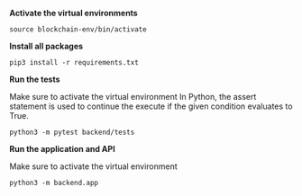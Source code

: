 **Activate the virtual environments**

````
source blockchain-env/bin/activate
````

**Install all packages**

````
pip3 install -r requirements.txt
````

**Run the tests**

Make sure to activate the virtual environment
In Python, the assert statement is used to continue the execute if the given condition evaluates to True.

````
python3 -m pytest backend/tests
````

**Run the application and API**

Make sure to activate the virtual environment


````
python3 -m backend.app
````